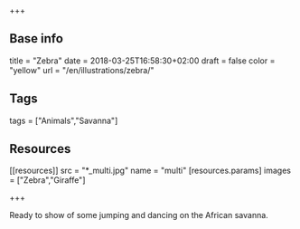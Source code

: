 +++

## Base info
title = "Zebra"
date = 2018-03-25T16:58:30+02:00
draft = false
color = "yellow"
url = "/en/illustrations/zebra/"

## Tags
tags = ["Animals","Savanna"]

## Resources
[[resources]]
  src = "*_multi.jpg"
  name = "multi"
 [resources.params]
    images = ["Zebra","Giraffe"]

+++

Ready to show of some jumping and dancing on the African savanna.

